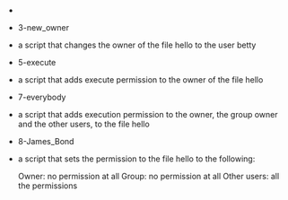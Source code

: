
* 

* 3-new_owner
-  a script that changes the owner of the file hello to the user betty


* 5-execute
- a script that adds execute permission to the owner of the file hello

* 7-everybody
- a script that adds execution permission to the owner, the group owner and the other users, to the file hello

* 8-James_Bond
- a script that sets the permission to the file hello to the following:

    Owner: no permission at all
    Group: no permission at all
    Other users: all the permissions

